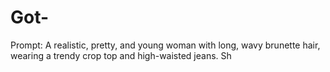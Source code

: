 # Got-
Prompt: A realistic, pretty, and young woman with long, wavy brunette hair, wearing a trendy crop top and high-waisted jeans. Sh
